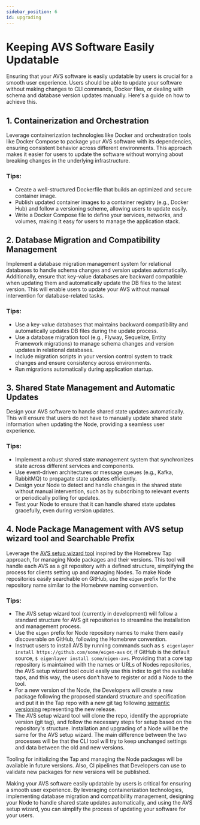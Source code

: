 ```yaml
---
sidebar_position: 6 
id: upgrading
---
```


# Keeping AVS Software Easily Updatable

Ensuring that your AVS software is easily updatable by users is crucial for a smooth user experience. Users should be able to update your software without making changes to CLI commands, Docker files, or dealing with schema and database version updates manually. Here's a guide on how to achieve this.

## 1. Containerization and Orchestration

Leverage containerization technologies like Docker and orchestration tools like Docker Compose to package your AVS software with its dependencies, ensuring consistent behavior across different environments. This approach makes it easier for users to update the software without worrying about breaking changes in the underlying infrastructure.

### Tips:

- Create a well-structured Dockerfile that builds an optimized and secure container image.
- Publish updated container images to a container registry (e.g., Docker Hub) and follow a versioning scheme, allowing users to update easily.
- Write a Docker Compose file to define your services, networks, and volumes, making it easy for users to manage the application stack.

## 2. Database Migration and Compatibility Management

Implement a database migration management system for relational databases to handle schema changes and version updates automatically. Additionally, ensure that key-value databases are backward compatible when updating them and automatically update the DB files to the latest version. This will enable users to update your AVS without manual intervention for database-related tasks.

### Tips:

- Use a key-value databases that maintains backward compatibility and automatically updates DB files during the update process.
- Use a database migration tool (e.g., Flyway, Sequelize, Entity Framework migrations) to manage schema changes and version updates in relational databases.
- Include migration scripts in your version control system to track changes and ensure consistency across environments.
- Run migrations automatically during application startup.

## 3. Shared State Management and Automatic Updates

Design your AVS software to handle shared state updates automatically. This will ensure that users do not have to manually update shared state information when updating the Node, providing a seamless user experience.

### Tips:

- Implement a robust shared state management system that synchronizes state across different services and components.
- Use event-driven architectures or message queues (e.g., Kafka, RabbitMQ) to propagate state updates efficiently.
- Design your Node to detect and handle changes in the shared state without manual intervention, such as by subscribing to relevant events or periodically polling for updates.
- Test your Node to ensure that it can handle shared state updates gracefully, even during version updates.

## 4. Node Package Management with AVS setup wizard tool and Searchable Prefix

Leverage the [AVS setup wizard tool](../wizard/intro) inspired by the Homebrew Tap approach, for managing Node packages and their versions. This tool will handle each AVS as a git repository with a defined structure, simplifying the process for clients setting up and managing Nodes. To make Node repositories easily searchable on GitHub, use the `eigen` prefix for the repository name similar to the Homebrew naming convention.

### Tips:

- The AVS setup wizard tool (currently in development) will follow a standard structure for AVS git repositories to streamline the installation and management process.
- Use the `eigen` prefix for Node repository names to make them easily discoverable on GitHub, following the Homebrew convention.
- Instruct users to install AVS by running commands such as `$ eigenlayer install https://github.com/some/eigen-avs` or, if GitHub is the default source, `$ eigenlayer install some/eigen-avs`. Providing that a core tap repository is maintained with the names or URLs of Nodes repositories, the AVS setup wizard tool could easily use this index to get the available taps, and this way, the users don’t have to register or add a Node to the tool.
- For a new version of the Node, the Developers will create a new package following the proposed standard structure and specification and put it in the Tap repo with a new git tag following [semantic versioning](https://semver.org) representing the new release.
- The AVS setup wizard tool will clone the repo, identify the appropriate version (git tag), and follow the necessary steps for setup based on the repository's structure. Installation and upgrading of a Node will be the same for the AVS setup wizard. The main difference between the two processes will be that the CLI tool will try to keep unchanged settings and data between the old and new versions.
    
Tooling for initializing the Tap and managing the Node packages will be available in future versions. Also, CI pipelines that Developers can use to validate new packages for new versions will be published.

Making your AVS software easily updatable by users is critical for ensuring a smooth user experience. By leveraging containerization technologies, implementing database migration and compatibility management, designing your Node to handle shared state updates automatically, and using the AVS setup wizard, you can simplify the process of updating your software for your users.

